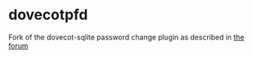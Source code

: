 # dovecotpfd

Fork of the dovecot-sqlite password change plugin as described in [the forum](http://www.roundcubeforum.net/index.php?topic=8848.0)
